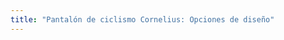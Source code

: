 ```yaml
---
title: "Pantalón de ciclismo Cornelius: Opciones de diseño"
---
```


<DesignOptions design='cornelius' />
